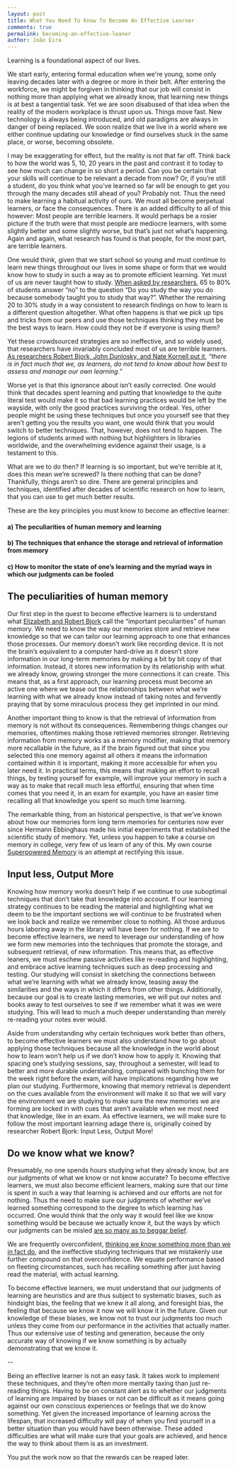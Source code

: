 ```yaml
---
layout: post
title: What You Need To Know To Become An Effective Learner
comments: true
permalink: becoming-an-effective-leaner
author: João Eira
---
```


Learning is a foundational aspect of our lives.

We start early, entering formal education when we're young, some only leaving decades later with a degree or more in their belt. After entering the workforce, we might be forgiven in thinking that our job will consist in nothing more than applying what we already know, that learning new things is at best a tangential task. Yet we are soon disabused of that idea when the reality of the modern workplace is thrust upon us. Things move fast. New technology is always being introduced, and old paradigms are always in danger of being replaced. We soon realize that we live in a world where we either continue updating our knowledge or find ourselves stuck in the same place, or worse, becoming obsolete.

I may be exaggerating for effect, but the reality is not that far off. Think back to how the world was 5, 10, 20 years in the past and contrast it to today to see how much can change in so short a period. Can you be certain that your skills will continue to be relevant a decade from now? Or, if you’re still a student, do you think what you’ve learned so far will be enough to get you through the many decades still ahead of you? Probably not. Thus the need to make learning a habitual activity of ours. We must all become perpetual learners, or face the consequences.
There is an added difficulty to all of this however: Most people are terrible learners. It would perhaps be a rosier picture if the truth were that most people are mediocre learners, with some slightly better and some slightly worse, but that’s just not what’s happening. Again and again, what research has found is that people, for the most part, are terrible learners.

One would think, given that we start school so young and must continue to learn new things throughout our lives in some shape or form that we would know how to study in such a way as to promote efficient learning. Yet must of us are never taught how to study. [When asked by researchers](https://link.springer.com/article/10.3758/s13423-011-0181-y), 65 to 80% of students answer “no” to the question “Do you study the way you do because somebody taught you to study that way?”. Whether the remaining 20 to 30% study in a way consistent to research findings on how to learn is a different question altogether. What often happens is that we pick up tips and tricks from our peers and use those techniques thinking they must be the best ways to learn. How could they not be if everyone is using them?

Yet these crowdsourced strategies are so ineffective, and so widely used, that researchers have invariably concluded most of us are terrible learners. [As researchers Robert Bjork, John Dunlosky, and Nate Kornell put it](http://www.annualreviews.org/doi/abs/10.1146/annurev-psych-113011-143823), *“there is in fact much that we, as learners, do not tend to know about how best to assess and manage our own learning.”*

Worse yet is that this ignorance about isn’t easily corrected. One would think that decades spent learning and putting that knowledge to the quite literal test would make it so that bad learning practices would be left by the wayside, with only the good practices surviving the ordeal. Yes, other people might be using these techniques but once you yourself see that they aren’t getting you the results you want, one would think that you would switch to better techniques. That, however, does not tend to happen. The legions of students armed with nothing but highlighters in libraries worldwide, and the overwhelming evidence against their usage, is a testament to this.

What are we to do then? If learning is so important, but we’re terrible at it, does this mean we’re screwed? Is there nothing that can be done? Thankfully, things aren’t so dire. There are general principles and techniques, identified after decades of scientific research on how to learn, that you can use to get much better results.

These are the key principles you must know to become an effective learner:

#### a) The peculiarities of human memory and learning
#### b) The techniques that enhance the storage and retrieval of information from memory
#### c) How to monitor the state of one’s learning and the myriad ways in which our judgments can be fooled

## The peculiarities of human memory

Our first step in the quest to become effective learners is to understand what [Elizabeth and Robert Bjork](https://bjorklab.psych.ucla.edu/wp-content/uploads/sites/13/2016/07/RBjork_EBjork_1992.pdf) call the “important peculiarities” of human memory. We need to know the way our memories store and retrieve new knowledge so that we can tailor our learning approach to one that enhances those processes.
Our memory doesn’t work like recording device. It is not the brain’s equivalent to a computer hard-drive as it doesn’t store information in our long-term memories by making a bit by bit copy of that information. Instead, it stores new information by its relationship with what we already know, growing stronger the more connections it can create. This means that, as a first approach, our learning process must become an active one where we tease out the relationships between what we’re learning with what we already know instead of taking notes and fervently praying that by some miraculous process they get imprinted in our mind.

Another important thing to know is that the retrieval of information from memory is not without its consequences. Remembering things changes our memories, oftentimes making those retrieved memories stronger. Retrieving information from memory works as a memory modifier, making that memory more recallable in the future, as if the brain figured out that since you selected this one memory against all others it means the information contained within it is important, making it more accessible for when you later need it. In practical terms, this means that making an effort to recall things, by testing yourself for example, will improve your memory in such a way as to make that recall much less effortful, ensuring that when time comes that you need it, in an exam for example, you have an easier time recalling all that knowledge you spent so much time learning.

The remarkable thing, from an historical perspective, is that we’ve known about how our memories form long term memories for centuries now ever since Hermann Ebbinghaus made his initial experiments that established the scientific study of memory. Yet, unless you happen to take a course on memory in college, very few of us learn of any of this. My own course [Superpowered Memory](superpoweredmemory.com) is an attempt at rectifying this issue.

## Input less, Output More

Knowing how memory works doesn’t help if we continue to use suboptimal techniques that don’t take that knowledge into account. If our learning strategy continues to be reading the material and highlighting what we deem to be the important sections we will continue to be frustrated when we look back and realize we remember close to nothing. All those arduous hours laboring away in the library will have been for nothing. If we are to become effective learners, we need to leverage our understanding of how we form new memories into the techniques that promote the storage, and subsequent retrieval, of new information.
This means that, as effective leaners, we must eschew passive activities like re-reading and highlighting, and embrace active learning techniques such as deep processing and testing. Our studying will consist in sketching the connections between what we’re learning with what we already know, teasing away the similarities and the ways in which it differs from other things. Additionally, because our goal is to create lasting memories, we will put our notes and books away to test ourselves to see if we remember what it was we were studying. This will lead to much a much deeper understanding than merely re-reading your notes ever would.

Aside from understanding why certain techniques work better than others, to become effective learners we must also understand how to go about applying those techniques because all the knowledge in the world about how to learn won’t help us if we don’t know how to apply it. Knowing that spacing one’s studying sessions, say, throughout a semester, will lead to better and more durable understanding, compared with bunching them for the week right before the exam, will have implications regarding how we plan our studying. Furthermore, knowing that memory retrieval is dependent on the cues available from the environment will make it so that we will vary the environment we are studying to make sure the new memories we are forming are locked in with cues that aren’t available when we most need that knowledge, like in an exam.
As effective learners, we will make sure to follow the most important learning adage there is, originally coined by researcher Robert Bjork: Input Less, Output More!


## Do we know what we know?

Presumably, no one spends hours studying what they already know, but are our judgments of what we know or not know accurate? To become effective learners, we must also become efficient learners, making sure that our time is spent in such a way that learning is achieved and our efforts are not for nothing. Thus the need to make sure our judgments of whether we’ve learned something correspond to the degree to which learning has occurred. One would think that the only way it would feel like we know something would be because we actually know it, but the ways by which our judgments can be misled [are so many as to beggar belief](https://en.wikipedia.org/wiki/List_of_cognitive_biases).

We are frequently overconfident, [thinking we know something more than we in fact do](http://superpoweredmemory.com/make-things-hard), and the ineffective studying techniques that we mistakenly use further compound on that overconfidence. We equate performance based on fleeting circumstances, such has recalling something after just having read the material, with actual learning.

To become effective learners, we must understand that our judgments of learning are heuristics and are thus subject to systematic biases, such as hindsight bias, the feeling that we knew it all along, and foresight bias, the feeling that because we know it now we will know it in the future. Given our knowledge of these biases, we know not to trust our judgments too much unless they come from our performance in the activities that actually matter. Thus our extensive use of testing and generation, because the only accurate way of knowing if we know something is by actually demonstrating that we know it.

--

Being an effective learner is not an easy task. It takes work to implement these techniques, and they’re often more mentally taxing than just re-reading things. Having to be on constant alert as to whether our judgments of learning are impaired by biases or not can be difficult as it means going against our own conscious experiences or feelings that we do know something. Yet given the increased importance of learning across the lifespan, that increased difficulty will pay of when you find yourself in a better situation than you would have been otherwise. These added difficulties are what will make sure that your goals are achieved, and hence the way to think about them is as an investment.

You put the work now so that the rewards can be reaped later.
